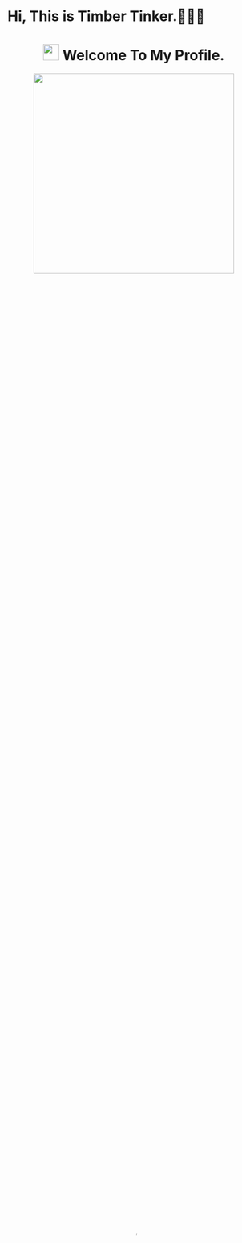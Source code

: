 # <h1>Hi, This is Timber Tinker.🚀🚀🚀</h1>
<h1 align="center"><img src="https://media.giphy.com/media/hvRJCLFzcasrR4ia7z/giphy.gif" width="32"> Welcome To My Profile. </h1>

<p align="center"><img src="https://media.giphy.com/media/qgQUggAC3Pfv687qPC/giphy.gif" width="400"/></p>
<video src="https://framerusercontent.com/assets/I28P3fwC6s3Z0iTafPlH3LwRT0.mp4" loop preload="auto" poster="https://framerusercontent.com/images/QJXZDemFJyUi1tnJHkriq8TbxE.webp" playsinline style="cursor: auto; width: 100%; height: 100%; border-radius: 0px; display: block; object-fit: cover; background-color: rgba(0, 0, 0, 0); object-position: 50% 50%;" autoplay></video>
<p align="center">
  <a href="https://github.com/smartfox1203"><img src="https://readme-typing-svg.herokuapp.com/?lines=Creative,%20Passionate%20Efficient;Senior%20Full%20Stack%20Developer;8+%2B%20years%20of%20developing%20experience;&center=true&width=800&height=60"></a>
</p>
### About Me

Experienced Web Developer adept in all stages of advanced web development with 8+ years experience building smart websites and 5+ years working with Blockchain technologies. Quickly learn and master new technologies and working in both team and self-directed settings. Adept at contributing to a highly collaborative work environment, finding solutions, and determining customer satisfaction. As a problem solver, I always strive to deliver good value to clients and works very well with team members.

### 🛠 &nbsp;Languages and Tools :

<table>

  <tr>
    <td><img src="https://cdn.jsdelivr.net/gh/devicons/devicon/icons/c/c-original.svg" width="55" height="auto" /></td>
    <td><img src="https://cdn.jsdelivr.net/gh/devicons/devicon/icons/cplusplus/cplusplus-original.svg" width="55" height="auto"  /></td>
    <td><img src="https://cdn.jsdelivr.net/gh/devicons/devicon/icons/html5/html5-original.svg" width="55" height="auto" /></td>
    <td><img src="https://cdn.jsdelivr.net/gh/devicons/devicon/icons/css3/css3-original.svg" width="55" height="auto" /></td>
    <td><img src="https://cdn.jsdelivr.net/gh/devicons/devicon/icons/javascript/javascript-original.svg" width="55" height="auto"  /></td>
    <td><img src="https://cdn.jsdelivr.net/gh/devicons/devicon/icons/typescript/typescript-original.svg" width="55" height="auto"  /></td>
    <td><img src="https://cdn.jsdelivr.net/gh/devicons/devicon/icons/php/php-original.svg" width="55" height="auto"  /></td>
    <td><img src="https://cdn.jsdelivr.net/gh/devicons/devicon/icons/python/python-original.svg" width="55" height="auto"  /></td>
    <td><img src="https://cdn.jsdelivr.net/gh/devicons/devicon/icons/java/java-original.svg" width="55" height="auto"  /></td>
    <td><img src="https://cdn.jsdelivr.net/gh/devicons/devicon/icons/go/go-original-wordmark.svg" width="55" height="auto"  /></td>
    <td><img src="https://cdn.jsdelivr.net/gh/devicons/devicon/icons/bootstrap/bootstrap-original.svg" width="55" height="auto"  /></td>
    <td><img src="https://cdn.jsdelivr.net/gh/devicons/devicon@latest/icons/tailwindcss/tailwindcss-original.svg" width="55" height="auto"  /></td>
  </tr>
  
  
  <tr>
    <td><img src="https://cdn.jsdelivr.net/gh/devicons/devicon/icons/react/react-original.svg" width="55" height="auto"  /></td>
    <td><img src="https://cdn.jsdelivr.net/gh/devicons/devicon/icons/vuejs/vuejs-original.svg" width="55" height="auto"  /></td>
    <td><img src="https://cdn.jsdelivr.net/gh/devicons/devicon/icons/angularjs/angularjs-original.svg" width="55" height="auto"  /></td>
    <td><img src="https://cdn.jsdelivr.net/gh/devicons/devicon/icons/nodejs/nodejs-original.svg" width="55" height="auto"  /></td>
    <td><img src="https://cdn.jsdelivr.net/gh/devicons/devicon/icons/nextjs/nextjs-original-wordmark.svg" width="55" height="auto"  /></td>
    <td><img src="https://cdn.jsdelivr.net/gh/devicons/devicon/icons/express/express-original.svg" width="55" height="auto"  /></td>
    <td><img src="https://cdn.jsdelivr.net/gh/devicons/devicon/icons/nuxtjs/nuxtjs-original.svg" width="55" height="auto"  /></td>
    <td><img src="https://cdn.jsdelivr.net/gh/devicons/devicon/icons/django/django-plain.svg" width="55" height="auto"  /></td>
    <td><img src="https://cdn.jsdelivr.net/gh/devicons/devicon/icons/ruby/ruby-original.svg" width="55" height="auto" /></td>
    <td><img src="https://cdn.jsdelivr.net/gh/devicons/devicon/icons/qt/qt-original.svg" width="55" height="auto" /></td>
    <td><img src="https://cdn.jsdelivr.net/gh/devicons/devicon@latest/icons/laravel/laravel-original.svg" width="55" height="auto" /></td>
    <td><img src="https://cdn.jsdelivr.net/gh/devicons/devicon/icons/graphql/graphql-plain.svg" /></td>
   </tr>
  
   <tr>
    <td><img src="https://cdn.jsdelivr.net/gh/devicons/devicon/icons/mongodb/mongodb-original.svg" width="55" height="auto"/></td>
    <td><img src="https://cdn.jsdelivr.net/gh/devicons/devicon/icons/mysql/mysql-original.svg" width="55" height="auto" /></td>
    <td><img src="https://cdn.jsdelivr.net/gh/devicons/devicon/icons/postgresql/postgresql-original.svg" width="55" height="auto" /></td>
    <td><img src="https://cdn.jsdelivr.net/gh/devicons/devicon/icons/solidity/solidity-original.svg" width="55" height="auto" /></td>
    <td><img src="https://cdn.jsdelivr.net/gh/devicons/devicon@latest/icons/rust/rust-original.svg" width="55" height="auto" /></td>
    <td><img src="https://cdn.jsdelivr.net/gh/devicons/devicon/icons/vscode/vscode-original.svg" width="55" height="auto"/></td>
    <td><img src="https://cdn.jsdelivr.net/gh/devicons/devicon/icons/github/github-original.svg" width="55" height="auto" /></td>
    <td><img src="https://cdn.jsdelivr.net/gh/devicons/devicon/icons/docker/docker-original.svg" /></td>
    <td><img src="https://cdn.jsdelivr.net/gh/devicons/devicon/icons/firebase/firebase-plain.svg" /></td>
    <td><img src="https://cdn.jsdelivr.net/gh/devicons/devicon/icons/digitalocean/digitalocean-original.svg" /></td>
    <td><img src="https://cdn.jsdelivr.net/gh/devicons/devicon/icons/slack/slack-original.svg" /></td>
    <td><img src="https://cdn.jsdelivr.net/gh/devicons/devicon/icons/photoshop/photoshop-plain.svg" /></td>
   </tr>
  
  </table>
<br />

## Currently
- 🔭 I'm employed as a **Software Engineer** where I play a pivotal role in contributing to both the frontend and backend aspects of our web applications.
  - 💼 Building user interfaces with a focus on **usability** and **performance**.
  - 🛠️ Developing server-side logic that scales well and integrates seamlessly with various databases and services.
  - 👁️ Ensuring **cross-platform compatibility** and implementing **responsive design**.
- 🖥️ Additionally, I am deeply involved with **smart contract development**, essential for today's decentralized applications.
  - 📜 Writing **Solidity & Rust, Move, FunC Contracts** with a strong emphasis on **security** and **gas optimization**.
  - 🔗 Integrating smart contracts into traditional applications to create hybrid systems.
  - DL/ML

## Goals
- 🤔 I’m looking forward to connecting and exchanging ideas with other developers in the tech community.
  - 🤝 Open to mentorship opportunities, peer programming sessions, and tech meetups.
  - 🔄 Keen on contributing to open source projects and participating in coding challenges.

Feel free to reach out if you're interested in collaborating or just want to chat about tech!

<h1 align="center">I am always open to work!!!!</h1>
<!--  <img src="https://github-readme-stats.vercel.app/api?username=timbertinker&theme=midnight-purple&hide_border=true&include_all_commits=false&count_private=true" alt="GitHub Stats">

<!-- BLOG-POST-LIST:START -->
<!-- BLOG-POST-LIST:END -->



